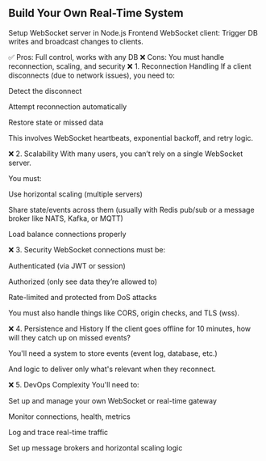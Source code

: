 ## Build Your Own Real-Time System

Setup WebSocket server in Node.js
Frontend WebSocket client:
Trigger DB writes and broadcast changes to clients.

✅ Pros: Full control, works with any DB
❌ Cons: You must handle reconnection, scaling, and security
❌ 1. Reconnection Handling
If a client disconnects (due to network issues), you need to:

Detect the disconnect

Attempt reconnection automatically

Restore state or missed data

This involves WebSocket heartbeats, exponential backoff, and retry logic.

❌ 2. Scalability
With many users, you can’t rely on a single WebSocket server.

You must:

Use horizontal scaling (multiple servers)

Share state/events across them (usually with Redis pub/sub or a message broker like NATS, Kafka, or MQTT)

Load balance connections properly

❌ 3. Security
WebSocket connections must be:

Authenticated (via JWT or session)

Authorized (only see data they’re allowed to)

Rate-limited and protected from DoS attacks

You must also handle things like CORS, origin checks, and TLS (wss).

❌ 4. Persistence and History
If the client goes offline for 10 minutes, how will they catch up on missed events?

You'll need a system to store events (event log, database, etc.)

And logic to deliver only what's relevant when they reconnect.

❌ 5. DevOps Complexity
You'll need to:

Set up and manage your own WebSocket or real-time gateway

Monitor connections, health, metrics

Log and trace real-time traffic

Set up message brokers and horizontal scaling logic
